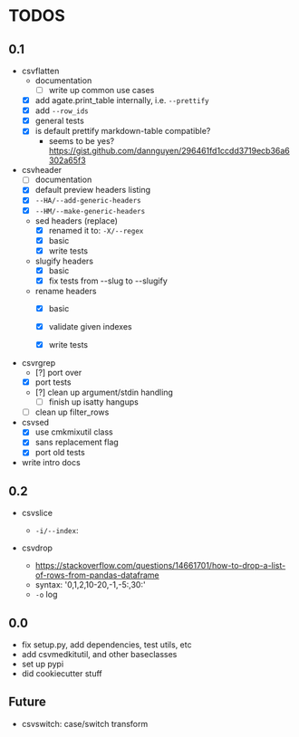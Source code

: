 # TODOS


## 0.1 

- csvflatten
    - documentation
        - [ ] write up common use cases
    - [X] add agate.print_table internally, i.e. `--prettify`
    - [X] add ``--row_ids``
    - [x] general tests
    - [x] is default prettify markdown-table compatible? 
        - seems to be yes? https://gist.github.com/dannguyen/296461fd1ccdd3719ecb36a6302a65f3

- csvheader
    - [ ] documentation
    - [x] default preview headers listing
    - [x] `--HA/--add-generic-headers`
    - [x] `--HM/--make-generic-headers` 
    - sed headers (replace)
        - [x] renamed it to: `-X/--regex`
        - [x] basic
        - [x] write tests
    - slugify headers
        - [x] basic
        - [x] fix tests from --slug to --slugify
    - rename headers
        - [x] basic
        - [x] validate given indexes
        - [x] write tests


- csvrgrep 
    - [?] port over
    - [x] port tests
    - [?] clean up argument/stdin handling
        - [ ] finish up isatty hangups
    - [ ] clean up filter_rows

- csvsed
    - [x] use cmkmixutil class
    - [x] sans replacement flag
    - [x] port old tests

- write intro docs


## 0.2

- csvslice
    - `-i/--index`: 

- csvdrop
    - https://stackoverflow.com/questions/14661701/how-to-drop-a-list-of-rows-from-pandas-dataframe
    - syntax: '0,1,2,10-20,-1,-5:,30:'
    - `-o` log 

## 0.0

- fix setup.py, add dependencies, test utils, etc
- add csvmedkitutil, and other baseclasses
- set up pypi
- did cookiecutter stuff




## Future

- csvswitch: case/switch transform
